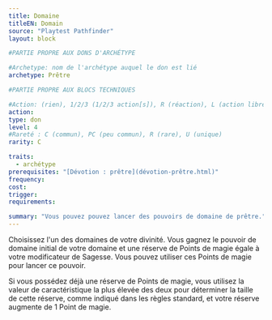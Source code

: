 ```yaml
---
title: Domaine
titleEN: Domain
source: "Playtest Pathfinder"
layout: block

#PARTIE PROPRE AUX DONS D'ARCHÉTYPE

#Archetype: nom de l'archétype auquel le don est lié
archetype: Prêtre

#PARTIE PROPRE AUX BLOCS TECHNIQUES

#Action: (rien), 1/2/3 (1/2/3 action[s]), R (réaction), L (action libre)
action: 
type: don
level: 4
#Rareté : C (commun), PC (peu commun), R (rare), U (unique)
rarity: C

traits:
  - archétype
prerequisites: "[Dévotion : prêtre](dévotion-prêtre.html)"
frequency:
cost:
trigger:
requirements:

summary: "Vous pouvez pouvez lancer des pouvoirs de domaine de prêtre."
---
```


Choisissez l'un des domaines de votre divinité. Vous gagnez le pouvoir de domaine initial de votre domaine et une réserve de Points de magie égale à votre modificateur de Sagesse. Vous pouvez utiliser ces Points de magie pour lancer ce pouvoir.

Si vous possédez déjà une réserve de Points de magie, vous utilisez la valeur de caractéristique la plus élevée des deux pour déterminer la taille de cette réserve, comme indiqué dans les règles standard, et votre réserve augmente de 1 Point de magie.